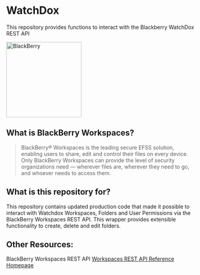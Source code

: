 # WatchDox
This repository provides functions to interact with the Blackberry WatchDox REST API

<img src="https://www.blackberry.com/content/dam/blackberry-com/media-gallery/images/blackberry-logo/BlackBerry_Logo_Black.png" alt="BlackBerry" width="200"/>


## What is BlackBerry Workspaces?
>BlackBerry® Workspaces is the leading secure EFSS solution, enabling users to share, edit and control their files on every device. Only BlackBerry Workspaces can provide the level of security organizations need — wherever files are, wherever they need to go, and whoever needs to access them.


## What is this repository for?
This repository contains updated production code that made it possible to interact with Watchdox Workspaces, Folders and User Permissions via the BlackBerry Workspaces REST API. This wrapper provides extensible functionality to create, delete and edit folders.

## Other Resources:
BlackBerry Workspaces REST API
[Workspaces REST API Reference Homepage](https://developers.blackberry.com/content/dam/developer-blackberry-com/api-reference/workspaces/workspaces-rest/index.html)
